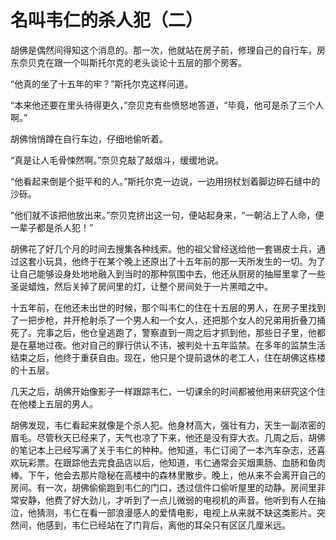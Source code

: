 # 名叫韦仁的杀人犯（二）

胡佛是偶然间得知这个消息的。那一次，他就站在房子前，修理自己的自行车，房东奈贝克在跟一个叫斯托尔克的老头谈论十五层的那个房客。 

“他真的坐了十五年的牢？”斯托尔克这样问道。 

“本来他还要在里头待得更久，”奈贝克有些愤怒地答道，“毕竟，他可是杀了三个人啊。” 

胡佛悄悄蹲在自行车边，仔细地偷听着。 

“真是让人毛骨悚然啊。”奈贝克敲了敲烟斗，缓缓地说。 

“他看起来倒是个挺平和的人。”斯托尔克一边说，一边用拐杖划着脚边碎石缝中的沙砾。 

“他们就不该把他放出来。”奈贝克挤出这一句，便站起身来，“一朝沾上了人命，便一辈子都是杀人犯！” 

胡佛花了好几个月的时间去搜集各种线索。他的祖父曾经送给他一套锡皮士兵，通过这套小玩具，他终于在某个晚上还原出了十五年前的那一天所发生的一切。为了让自己能够设身处地地融入到当时的那种氛围中去，他还从厨房的抽屉里拿了一些圣诞蜡烛，然后关掉了房间里的灯，让整个房间处于一片黑暗之中。 

十五年前，在他还未出世的时候，那个叫韦仁的住在十五层的男人，在房子里找到了一把步枪，并开枪射杀了一个男人和一个女人，还把那个女人的兄弟用折叠刀捅死了。完事之后，他仓皇逃跑了，警察直到一周之后才抓到他，那些日子里，他都是在墓地过夜。他对自己的罪行供认不讳，被判处十五年监禁。在多年的监禁生活结束之后，他终于重获自由。现在，他只是个提前退休的老工人，住在胡佛这栋楼的十五层。 

几天之后，胡佛开始像影子一样跟踪韦仁，一切课余的时间都被他用来研究这个住在他楼上五层的男人。 

胡佛发现，韦仁看起来就像是个杀人犯。他身材高大，强壮有力，天生一副浓密的眉毛。尽管秋天已经来了，天气也凉了下来，他还是没有穿大衣。几周之后，胡佛的笔记本上已经写满了关于韦仁的种种。他知道，韦仁订阅了一本汽车杂志，还喜欢玩彩票。在跟踪他去完食品店以后，他知道，韦仁通常会买烟熏肠、血肠和鱼肉棒。下午，他会去那片隐秘在高楼中的森林里散步。晚上，他从来不会离开自己的房间。有一次，胡佛偷偷跑到韦仁的门口，透过信件口偷听屋里的动静。房间里非常安静，他费了好大劲儿，才听到了一点儿微弱的电视机的声音。他听到有人在抽泣，他猜测，韦仁在看一部浪漫感人的爱情电影，电视上从来就不缺这类影片。突然间，他感到，韦仁已经站在了门背后，离他的耳朵只有区区几厘米远。